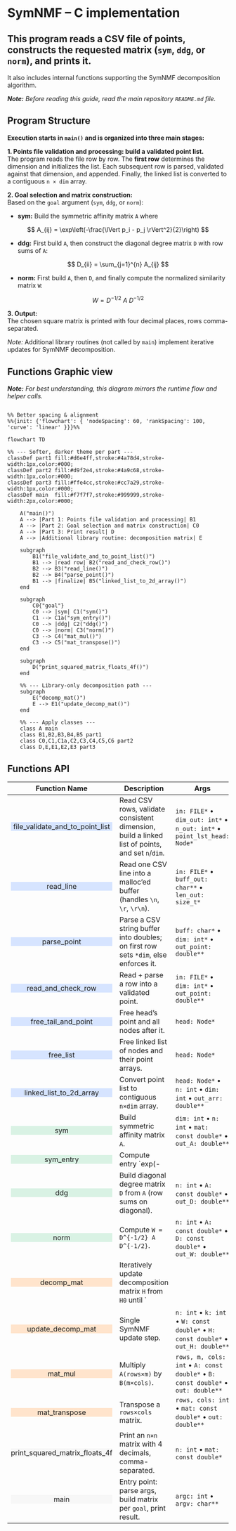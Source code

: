 # SymNMF – C implementation

## This program reads a CSV file of points, constructs the requested matrix (`sym`, `ddg`, or `norm`), and prints it.  
It also includes internal functions supporting the SymNMF decomposition algorithm.

***Note:** Before reading this guide, read the main repository `README.md` file.*

## Program Structure
**Execution starts in `main()` and is organized into three main stages:**  

**1. Points file validation and processing: build a validated point list.**  
The program reads the file row by row. The **first row** determines the dimension and initializes the list. Each subsequent row is parsed, validated against that dimension, and appended. Finally, the linked list is converted to a contiguous `n × dim` array.

**2. Goal selection and matrix construction:**  
Based on the `goal` argument (`sym`, `ddg`, or `norm`):  

- **sym:** Build the symmetric affinity matrix `A` where  

$$
A_{ij} = \exp\left(-\frac{\lVert p_i - p_j \rVert^2}{2}\right)
$$  

- **ddg:** First build `A`, then construct the diagonal degree matrix `D` with row sums of `A`:  

$$
D_{ii} = \sum_{j=1}^{n} A_{ij}
$$  

- **norm:** First build `A`, then `D`, and finally compute the normalized similarity matrix `W`:  

$$
W = D^{-1/2} \ A \ D^{-1/2}
$$  

**3. Output:**  
The chosen square matrix is printed with four decimal places, rows comma-separated.  

*Note:* Additional library routines (not called by `main`) implement iterative updates for SymNMF decomposition.

## Functions Graphic view
***Note:** For best understanding, this diagram mirrors the runtime flow and helper calls.*

```mermaid

%% Better spacing & alignment
%%{init: {'flowchart': { 'nodeSpacing': 60, 'rankSpacing': 100, 'curve': 'linear' }}}%%

flowchart TD

%% --- Softer, darker theme per part ---
classDef part1 fill:#d6e4ff,stroke:#4a78d4,stroke-width:1px,color:#000;
classDef part2 fill:#d9f2e4,stroke:#4a9c68,stroke-width:1px,color:#000;
classDef part3 fill:#ffe4cc,stroke:#cc7a29,stroke-width:1px,color:#000;
classDef main  fill:#f7f7f7,stroke:#999999,stroke-width:2px,color:#000;

    A("main()")
    A --> |Part 1: Points file validation and processing| B1
    A --> |Part 2: Goal selection and matrix construction| C0
    A --> |Part 3: Print result| D
    A --> |Additional library routine: decomposition matrix| E

    subgraph  
        B1("file_validate_and_to_point_list()")
        B1 --> |read row| B2("read_and_check_row()")
        B2 --> B3("read_line()")
        B2 --> B4("parse_point()")
        B1 --> |finalize| B5("linked_list_to_2d_array()")
    end

    subgraph  
        C0{"goal"}
        C0 --> |sym| C1("sym()")
        C1 --> C1a("sym_entry()")
        C0 --> |ddg| C2("ddg()")
        C0 --> |norm| C3("norm()")
        C3 --> C4("mat_mul()")
        C3 --> C5("mat_transpose()")
    end

    subgraph  
        D("print_squared_matrix_floats_4f()")
    end

    %% --- Library-only decomposition path ---
    subgraph  
        E("decomp_mat()")
        E --> E1("update_decomp_mat()")
    end

    %% --- Apply classes ---
    class A main
    class B1,B2,B3,B4,B5 part1
    class C0,C1,C1a,C2,C3,C4,C5,C6 part2
    class D,E,E1,E2,E3 part3
```

## Functions API

| <div align="center">Function Name</div> | Description | Args | Returns | Errors / Notes |
|---|---|---|---|---|
| <div align="center" style="background-color:#d6e4ff;">file_validate_and_to_point_list</div> | Read CSV rows, validate consistent dimension, build a linked list of points, and set `n`/`dim`. | `in: FILE*` • `dim_out: int*` • `n_out: int*` • `point_lst_head: Node*` | `int`: `1` success, `0` empty file, `-1` error | On error frees list tail & head’s point. Caller later frees list. |
| <div align="center" style="background-color:#d6e4ff;">read_line</div> | Read one CSV line into a malloc’ed buffer (handles `\n`, `\r`, `\r\n`). | `in: FILE*` • `buff_out: char**` • `len_out: size_t*` | `int`: `1` success, `0` clean EOF, `-1` error | **static** helper. Caller frees `*buff_out`. |
| <div align="center" style="background-color:#d6e4ff;">parse_point</div> | Parse a CSV string buffer into doubles; on first row sets `*dim`, else enforces it. | `buff: char*` • `dim: int*` • `out_point: double**` | `int`: `1` success, `-1` error | **static** helper. Caller frees `*out_point`. |
| <div align="center" style="background-color:#d6e4ff;">read_and_check_row</div> | Read + parse a row into a validated point. | `in: FILE*` • `dim: int*` • `out_point: double**` | `int`: `1` success, `0` EOF, `-1` error | **static** wrapper over `read_line` + `parse_point`. |
| <div align="center" style="background-color:#d6e4ff;">free_tail_and_point</div> | Free head’s point and all nodes after it. | `head: Node*` | – | **static** helper. Safe on `NULL` fields. |
| <div align="center" style="background-color:#d6e4ff;">free_list</div> | Free linked list of nodes and their point arrays. | `head: Node*` | – | Safe on `NULL`. |
| <div align="center" style="background-color:#d6e4ff;">linked_list_to_2d_array</div> | Convert point list to contiguous `n×dim` array. | `head: Node*` • `n: int` • `dim: int` • `out_arr: double**` | `int`: `1` success, `-1` error | Caller frees `*out_arr`. |
| <div align="center" style="background-color:#d9f2e4;">sym</div> | Build symmetric affinity matrix `A`. | `dim: int` • `n: int` • `mat: const double*` • `out_A: double**` | `int`: `1` success, `-1` error | Uses helper `sym_entry`. Caller frees `*out_A`. |
| <div align="center" style="background-color:#d9f2e4;">sym_entry</div> | Compute entry `exp(-||p1-p2||² / 2)`. | `p1: const double*` • `p2: const double*` • `dim: int` | `double` | **static** helper. |
| <div align="center" style="background-color:#d9f2e4;">ddg</div> | Build diagonal degree matrix `D` from `A` (row sums on diagonal). | `n: int` • `A: const double*` • `out_D: double**` | `int`: `1` success, `-1` error | Caller frees `*out_D`. |
| <div align="center" style="background-color:#d9f2e4;">norm</div> | Compute `W = D^{-1/2} A D^{-1/2}`. | `n: int` • `A: const double*` • `D: const double*` • `out_W: double**` | `int`: `1` success, `-1` error | Uses `mat_mul`. Caller frees `*out_W`. |
| <div align="center" style="background-color:#ffe4cc;">decomp_mat</div> | Iteratively update decomposition matrix `H` from `H0` until `||H_{t+1}-H_t||_F^2 < EPS` or `MAX_ITERS`. | `n: int` • `k: int` • `W: const double*` • `H0: const double*` • `out: double**` | `int`: `1` success, `-1` error | Uses `EPS=1e-4`, `BETA=0.5`, `MAX_ITERS=300`. Caller frees `*out`. |
| <div align="center" style="background-color:#ffe4cc;">update_decomp_mat</div> | Single SymNMF update step. | `n: int` • `k: int` • `W: const double*` • `H: const double*` • `out_H: double**` | `int`: `1` success, `-1` error | **static**. Uses `mat_mul`, `mat_transpose`. Caller frees `*out_H`. |
| <div align="center" style="background-color:#ffe4cc;">mat_mul</div> | Multiply `A(rows×m)` by `B(m×cols)`. | `rows, m, cols: int` • `A: const double*` • `B: const double*` • `out: double**` | `int`: `1` success, `-1` error | **static**. Caller frees `*out`. |
| <div align="center" style="background-color:#ffe4cc;">mat_transpose</div> | Transpose a `rows×cols` matrix. | `rows, cols: int` • `mat: const double*` • `out: double**` | `int`: `1` success, `-1` error | **static**. Caller frees `*out`. |
| <div align="center" style="background-color:#f7f7f7;">print_squared_matrix_floats_4f</div> | Print an `n×n` matrix with 4 decimals, comma-separated. | `n: int` • `mat: const double*` | – | Prints to `stdout`. |
| <div align="center" style="background-color:#f7f7f7;">main</div> | Entry point: parse args, build matrix per `goal`, print result. | `argc: int` • `argv: char**` | `int`: `0` success (errors exit(1)) | Goals: `sym`, `ddg`, `norm`. |




